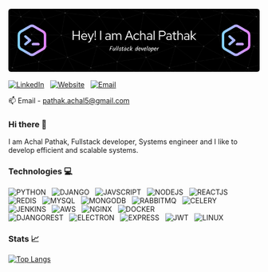 ![Header](./header.png)

  [![LinkedIn](https://img.shields.io/badge/LinkedIn-0077B5?style=for-the-badge&logo=linkedin&logoColor=white)](https://www.linkedin.com/in/achal-pathak/) &nbsp;
  [![Website](https://img.shields.io/badge/website-CCCCCC?style=for-the-badge&logo=About.me&logoColor=black)](https://achalpathak.com) &nbsp;
  [![Email](https://img.shields.io/badge/Gmail-D14836?style=for-the-badge&logo=gmail&logoColor=white)](mailto:pathak.achal5@gmail.com) &nbsp;

  📫 Email - pathak.achal5@gmail.com
### Hi there 👋

I am Achal Pathak, Fullstack developer, Systems engineer and I like to develop efficient and scalable systems.

### Technologies 💻

![PYTHON](https://img.shields.io/badge/Python-FFD43B?style=for-the-badge&logo=python&logoColor=blue) &nbsp;
![DJANGO](https://img.shields.io/badge/Django-092E20?style=for-the-badge&logo=django&logoColor=green) &nbsp;
![JAVSCRIPT](https://img.shields.io/badge/JavaScript-323330?style=for-the-badge&logo=javascript&logoColor=F7DF1E) &nbsp;
![NODEJS](https://img.shields.io/badge/Node%20js-339933?style=for-the-badge&logo=nodedotjs&logoColor=white) &nbsp;
![REACTJS](https://img.shields.io/badge/React-20232A?style=for-the-badge&logo=react&logoColor=61DAFB) &nbsp;
<br>
![REDIS](https://img.shields.io/badge/redis-%23DD0031.svg?&style=for-the-badge&logo=redis&logoColor=white) &nbsp;
![MYSQL](https://img.shields.io/badge/MySQL-005C84?style=for-the-badge&logo=mysql&logoColor=white) &nbsp;
![MONGODB](https://img.shields.io/badge/MongoDB-4EA94B?style=for-the-badge&logo=mongodb&logoColor=white) &nbsp;
![RABBITMQ](https://img.shields.io/badge/rabbitmq-%23FF6600.svg?&style=for-the-badge&logo=rabbitmq&logoColor=white) &nbsp;
![CELERY](https://img.shields.io/badge/Celery-37814A.svg?style=for-the-badge&logo=Celery&logoColor=white) &nbsp;
<br>
![JENKINS](https://img.shields.io/badge/Jenkins-D24939?style=for-the-badge&logo=Jenkins&logoColor=white) &nbsp;
![AWS](https://img.shields.io/badge/Amazon_AWS-FF9900?style=for-the-badge&logo=amazonaws&logoColor=white) &nbsp;
![NGINX](https://img.shields.io/badge/Nginx-009639?style=for-the-badge&logo=nginx&logoColor=white) &nbsp;
![DOCKER](https://img.shields.io/badge/Docker-2CA5E0?style=for-the-badge&logo=docker&logoColor=white) &nbsp;
<br>
![DJANGOREST](https://img.shields.io/badge/django%20rest-ff1709?style=for-the-badge&logo=django&logoColor=white) &nbsp;
![ELECTRON](https://img.shields.io/badge/Electron-2B2E3A?style=for-the-badge&logo=electron&logoColor=9FEAF9) &nbsp;
![EXPRESS](https://img.shields.io/badge/Express%20js-000000?style=for-the-badge&logo=express&logoColor=white) &nbsp;
![JWT](https://img.shields.io/badge/JWT-000000?style=for-the-badge&logo=JSON%20web%20tokens&logoColor=white) &nbsp;
![LINUX](https://img.shields.io/badge/Linux-FCC624?style=for-the-badge&logo=linux&logoColor=black) &nbsp;



### Stats 📈
[![Top Langs](https://github-readme-stats.vercel.app/api/top-langs/?username=achalpathak&layout=compact&theme=vision-friendly-dark)](https://github.com/anuraghazra/github-readme-stats)
